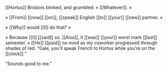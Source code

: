 [[Hortus]] Brisbois blinked, and grumbled: « [[Whatever]]. »

« [[From]] [[now]] [[on]], [[speak]] English [[to]] [[your]] [[new]] partner. »

« [[Why]] would [[I]] do that? »

« Because [[I]] [[said]] so. [[Also]], it [[was]] [[your]] worst mark [[last]] semester. » [[He]] [[paid]] no mind as my coworker progressed through shades of red. “Gale, you’ll speak French to Hortus while you’re on the [[clock]].”

“Sounds good to me.”
